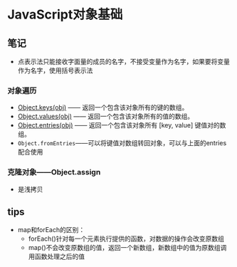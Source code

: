 # JavaScript对象基础

## 笔记

- 点表示法只能接收字面量的成员的名字，不接受变量作为名字，如果要将变量作为名字，使用括号表示法

### 对象遍历

- [Object.keys(obj)](https://developer.mozilla.org/zh/docs/Web/JavaScript/Reference/Global_Objects/Object/keys) —— 返回一个包含该对象所有的键的数组。
- [Object.values(obj)](https://developer.mozilla.org/zh/docs/Web/JavaScript/Reference/Global_Objects/Object/values) —— 返回一个包含该对象所有的值的数组。
- [Object.entries(obj)](https://developer.mozilla.org/zh/docs/Web/JavaScript/Reference/Global_Objects/Object/entries) —— 返回一个包含该对象所有 [key, value] 键值对的数组。
- `Object.fromEntries`——可以将键值对数组转回对象，可以与上面的entries配合使用

### 克隆对象——Object.assign

- 是浅拷贝

## tips

- map和forEach的区别：
  - forEach()针对每一个元素执行提供的函数，对数据的操作会改变原数组
  - map()不会改变原数组的值，返回一个新数组，新数组中的值为原数组调用函数处理之后的值